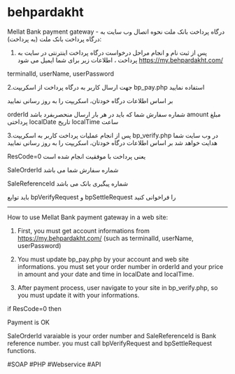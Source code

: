 # behpardakht
Mellat Bank payment gateway - درگاه پرداخت بانک ملت
نحوه اتصال وب سایت به درگاه پرداخت بانک ملت (به پرداخت):
1. پس از ثبت نام و انجام مراحل درخواست درگاه پرداخت اینترنتی در سایت به پرداخت ، اطلاعات زیر برای شما ایمیل می شود
https://my.behpardakht.com/

terminalId, userName, userPassword

2.جهت ارسال کاربر به درگاه پرداخت از اسکریپت bp_pay.php استفاده نمایید

بر اساس اطلاعات درگاه خودتان، اسکریپت را به روز رسانی نمایید

orderId شماره سفارش شما که باید در هر بار ارسال منحصربفرد باشد
amount مبلغ پرداختی
localDate تاریخ
localTime ساعت

3.پس از انجام عملیات پرداخت کاربر به اسکریپت bp_verify.php در وب سایت شما هدایت خواهد شد
بر اساس اطلاعات درگاه خودتان، اسکریپت را به روز رسانی نمایید

ResCode=0
یعنی پرداخت با موفقیت انجام شده است

SaleOrderId شماره سفارش شما می باشد

SaleReferenceId شماره پیگیری بانک می باشد

باید توابع bpVerifyRequest و bpSettleRequest را فراخوانی کنید

****

How to use Mellat Bank payment gateway in a web site:
1. First, you must get account informations from https://my.behpardakht.com/ (such as terminalId, userName, userPassword)
2. You must update bp_pay.php by your account and web site informations.
you must set your order number in orderId and your price in amount and your date and time in localDate and localTime.

3. After payment process, user navigate to your site in bp_verify.php, so you must update it with your informations.

if ResCode=0 then 
  
  Payment is OK
  
  SaleOrderId varaiable is your order number and SaleReferenceId is Bank reference number. you must call bpVerifyRequest and bpSettleRequest functions.
  
  


#SOAP   #PHP  #Webservice  #API
